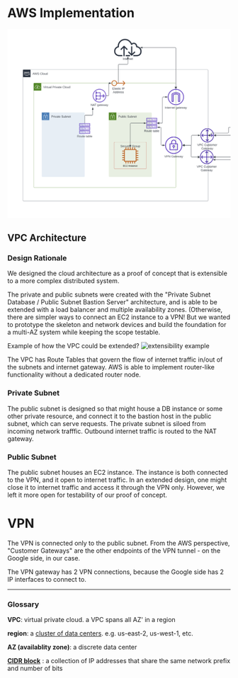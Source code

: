 AWS Implementation
==================

![aws_diagram](img/AWS_side.png)

## VPC Architecture

### Design Rationale
We designed the cloud architecture as a proof of concept that is extensible to a more complex distributed system.

The private and public subnets were created with the "Private Subnet Database / Public Subnet Bastion Server" architecture, and is able to be extended with a load balancer and multiple availability zones. (Otherwise, there are simpler ways to connect an EC2 instance to a VPN! But we wanted to prototype the skeleton and network devices and build the foundation for a multi-AZ system while keeping the scope testable.

Example of how the VPC could be extended? 
![extensibility example](https://docs.aws.amazon.com/images/AmazonRDS/latest/UserGuide/images/con-VPC-sec-grp.png)

The VPC has Route Tables that govern the flow of internet traffic in/out of the subnets and internet gateway. AWS is able to implement router-like functionality without a dedicated router node.

### Private Subnet
The public subnet is designed so that might house a DB instance or some other private resource, and connect it to the bastion host in the public subnet, which can serve requests. The private subnet is siloed from incoming network trafffic. Outbound internet traffic is routed to the NAT gateway. 

### Public Subnet
The public subnet houses an EC2 instance. The instance is both connected to the VPN, and it open to internet traffic. In an extended design, one might close it to internet traffic and access it through the VPN only. However, we left it more open for testability of our proof of concept.

# VPN
The VPN is connected only to the public subnet.
From the AWS perspective, "Customer Gateways" are the other endpoints of the VPN tunnel - on the Google side, in our case. 

The VPN gateway has 2 VPN connections, because the Google side has 2 IP interfaces to connect to.


----------
### Glossary
**VPC**: virtual private cloud. a VPC spans all AZ' in a region

**region**: a [cluster of data centers](https://aws.amazon.com/about-aws/global-infrastructure/regions_az/). e.g. us-east-2, us-west-1, etc.

**AZ (availablity zone)**: a discrete data center

**[CIDR block](https://aws.amazon.com/what-is/cidr/)** : a collection of IP addresses that share the same network prefix and number of bits
